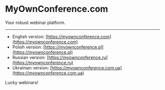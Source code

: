 # MyOwnConference.com

Your robust webinar platform.

---

- English version: [https://myownconference.com](https://myownconference.com)
- Polish version: [https://myownconference.pl](https://myownconference.pl)
- Russian version: [https://myownconference.ru](https://myownconference.ru)
- Ukrainian version: [https://myownconference.com.ua](https://myownconference.com.ua)

Lucky webinars!
